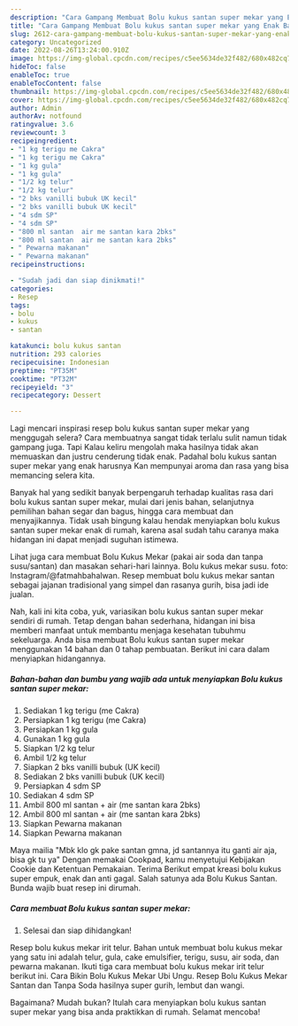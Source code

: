 ```yaml
---
description: "Cara Gampang Membuat Bolu kukus santan super mekar yang Enak Banget, Buat Buka Puasa Lezat"
title: "Cara Gampang Membuat Bolu kukus santan super mekar yang Enak Banget, Buat Buka Puasa Lezat"
slug: 2612-cara-gampang-membuat-bolu-kukus-santan-super-mekar-yang-enak-banget-buat-buka-puasa-lezat
category: Uncategorized
date: 2022-08-26T13:24:00.910Z
image: https://img-global.cpcdn.com/recipes/c5ee5634de32f482/680x482cq70/bolu-kukus-santan-super-mekar-foto-resep-utama.jpg
hideToc: false
enableToc: true
enableTocContent: false
thumbnail: https://img-global.cpcdn.com/recipes/c5ee5634de32f482/680x482cq70/bolu-kukus-santan-super-mekar-foto-resep-utama.jpg
cover: https://img-global.cpcdn.com/recipes/c5ee5634de32f482/680x482cq70/bolu-kukus-santan-super-mekar-foto-resep-utama.jpg
author: Admin
authorAv: notfound
ratingvalue: 3.6
reviewcount: 3
recipeingredient:
- "1 kg terigu me Cakra"
- "1 kg terigu me Cakra"
- "1 kg gula"
- "1 kg gula"
- "1/2 kg telur"
- "1/2 kg telur"
- "2 bks vanilli bubuk UK kecil"
- "2 bks vanilli bubuk UK kecil"
- "4 sdm SP"
- "4 sdm SP"
- "800 ml santan  air me santan kara 2bks"
- "800 ml santan  air me santan kara 2bks"
- " Pewarna makanan"
- " Pewarna makanan"
recipeinstructions:

- "Sudah jadi dan siap dinikmati!"
categories:
- Resep
tags:
- bolu
- kukus
- santan

katakunci: bolu kukus santan 
nutrition: 293 calories
recipecuisine: Indonesian
preptime: "PT35M"
cooktime: "PT32M"
recipeyield: "3"
recipecategory: Dessert

---
```



Lagi mencari inspirasi resep bolu kukus santan super mekar yang menggugah selera? Cara membuatnya sangat tidak terlalu sulit namun tidak gampang juga. Tapi Kalau keliru mengolah maka hasilnya tidak akan memuaskan dan justru cenderung tidak enak. Padahal bolu kukus santan super mekar yang enak harusnya Kan mempunyai aroma dan rasa yang bisa memancing selera kita.


Banyak hal yang sedikit banyak berpengaruh terhadap kualitas rasa dari bolu kukus santan super mekar, mulai dari jenis bahan, selanjutnya pemilihan bahan segar dan bagus, hingga cara membuat dan menyajikannya. Tidak usah bingung kalau hendak menyiapkan bolu kukus santan super mekar enak di rumah, karena asal sudah tahu caranya maka hidangan ini dapat menjadi suguhan istimewa.

Lihat juga cara membuat Bolu Kukus Mekar (pakai air soda dan tanpa susu/santan) dan masakan sehari-hari lainnya. Bolu kukus mekar susu. foto: Instagram/@fatmahbahalwan. Resep membuat bolu kukus mekar santan sebagai jajanan tradisional yang simpel dan rasanya gurih, bisa jadi ide jualan.


Nah, kali ini kita coba, yuk, variasikan bolu kukus santan super mekar sendiri di rumah. Tetap dengan bahan sederhana, hidangan ini bisa memberi manfaat untuk membantu menjaga kesehatan tubuhmu sekeluarga. Anda bisa membuat Bolu kukus santan super mekar menggunakan 14 bahan dan 0 tahap pembuatan. Berikut ini cara dalam menyiapkan hidangannya.

<!--inarticleads1-->

##### Bahan-bahan dan bumbu yang wajib ada untuk menyiapkan Bolu kukus santan super mekar:

1. Sediakan 1 kg terigu (me Cakra)
1. Persiapkan 1 kg terigu (me Cakra)
1. Persiapkan 1 kg gula
1. Gunakan 1 kg gula
1. Siapkan 1/2 kg telur
1. Ambil 1/2 kg telur
1. Siapkan 2 bks vanilli bubuk (UK kecil)
1. Sediakan 2 bks vanilli bubuk (UK kecil)
1. Persiapkan 4 sdm SP
1. Sediakan 4 sdm SP
1. Ambil 800 ml santan + air (me santan kara 2bks)
1. Ambil 800 ml santan + air (me santan kara 2bks)
1. Siapkan  Pewarna makanan
1. Siapkan  Pewarna makanan


Maya mailia &#34;Mbk klo gk pake santan gmna, jd santannya itu ganti air aja, bisa gk tu ya&#34; Dengan memakai Cookpad, kamu menyetujui Kebijakan Cookie dan Ketentuan Pemakaian. Terima Berikut empat kreasi bolu kukus super empuk, enak dan anti gagal. Salah satunya ada Bolu Kukus Santan. Bunda wajib buat resep ini dirumah. 

<!--inarticleads2-->

##### Cara membuat Bolu kukus santan super mekar:


1. Selesai dan siap dihidangkan!

Resep bolu kukus mekar irit telur. Bahan untuk membuat bolu kukus mekar yang satu ini adalah telur, gula, cake emulsifier, terigu, susu, air soda, dan pewarna makanan. Ikuti tiga cara membuat bolu kukus mekar irit telur berikut ini. Cara Bikin Bolu Kukus Mekar Ubi Ungu. Resep Bolu Kukus Mekar Santan dan Tanpa Soda hasilnya super gurih, lembut dan wangi. 

Bagaimana? Mudah bukan? Itulah cara menyiapkan bolu kukus santan super mekar yang bisa anda praktikkan di rumah. Selamat mencoba!
